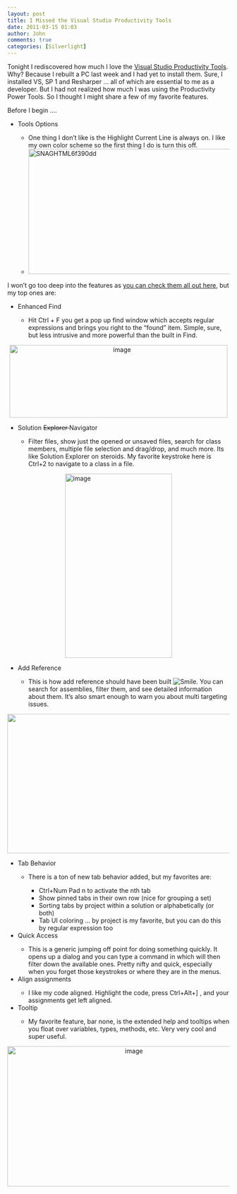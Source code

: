 ```yaml
---
layout: post
title: I Missed the Visual Studio Productivity Tools
date: 2011-03-15 01:03
author: John
comments: true
categories: [Silverlight]
---
```

<p>Tonight I rediscovered how much I love the <a href="http://visualstudiogallery.msdn.microsoft.com/d0d33361-18e2-46c0-8ff2-4adea1e34fef/">Visual Studio Productivity Tools</a>. Why? Because I rebuilt a PC last week and I had yet to install them. Sure, I installed VS, SP 1 and Resharper … all of which are essential to me as a developer. But I had not realized how much I was using the Productivity Power Tools. So I thought I might share a few of my favorite features.</p>  <p>Before I begin …. </p>  <ul>   <li>Tools Options</li>    <ul>     <li>One thing I don’t like is the Highlight Current Line is always on. I like my own color scheme so the first thing I do is turn this off.</li>      <li><a href="http://images.johnpapa.net/wp-content/uploads/files/media/image/Windows-Live-Writer/4200f0ad2ca5_13054/SNAGHTML6f390dd.png"><img style="background-image: none; border-bottom: 0px; border-left: 0px; padding-left: 0px; padding-right: 0px; display: inline; border-top: 0px; border-right: 0px; padding-top: 0px" title="SNAGHTML6f390dd" border="0" alt="SNAGHTML6f390dd" src="http://images.johnpapa.net/wp-content/uploads/files/media/image/Windows-Live-Writer/4200f0ad2ca5_13054/SNAGHTML6f390dd_thumb.png" width="488" height="284" /></a></li>   </ul> <!--EndFragment--></ul>  <p>I won’t go too deep into the features as <a href="http://visualstudiogallery.msdn.microsoft.com/d0d33361-18e2-46c0-8ff2-4adea1e34fef/">you can check them all out here</a>, but my top ones are:</p>  <ul>   <li>Enhanced Find</li>    <ul>     <li>Hit Ctrl + F you get a pop up find window which accepts regular expressions and brings you right to the “found” item. Simple, sure, but less intrusive and more powerful than the built in Find.</li>   </ul> </ul>  <p align="center"><a href="http://images.johnpapa.net/wp-content/uploads/files/media/image/Windows-Live-Writer/4200f0ad2ca5_13054/image_4.png"><img style="background-image: none; border-bottom: 0px; border-left: 0px; padding-left: 0px; padding-right: 0px; display: inline; border-top: 0px; border-right: 0px; padding-top: 0px" title="image" border="0" alt="image" src="http://images.johnpapa.net/wp-content/uploads/files/media/image/Windows-Live-Writer/4200f0ad2ca5_13054/image_thumb_1.png" width="494" height="165" /></a></p>  <ul>   <li>Solution <strike>Explorer </strike>Navigator</li>    <ul>     <li>Filter files, show just the opened or unsaved files, search for class members, multiple file selection and drag/drop, and much more. Its like Solution Explorer on steroids. My favorite keystroke here is Ctrl+2 to navigate to a class in a file.</li>   </ul> </ul>  <p><a href="http://images.johnpapa.net/wp-content/uploads/files/media/image/Windows-Live-Writer/4200f0ad2ca5_13054/image_6.png"><img style="background-image: none; border-bottom: 0px; border-left: 0px; padding-left: 0px; padding-right: 0px; display: block; float: none; margin-left: auto; border-top: 0px; margin-right: auto; border-right: 0px; padding-top: 0px" title="image" border="0" alt="image" src="http://images.johnpapa.net/wp-content/uploads/files/media/image/Windows-Live-Writer/4200f0ad2ca5_13054/image_thumb_2.png" width="242" height="418" /></a></p>  <ul>   <li>Add Reference</li>    <ul>     <li>This is how add reference should have been built <img style="border-bottom-style: none; border-left-style: none; border-top-style: none; border-right-style: none" class="wlEmoticon wlEmoticon-smile" alt="Smile" src="http://images.johnpapa.net/wp-content/uploads/files/media/image/Windows-Live-Writer/4200f0ad2ca5_13054/wlEmoticon-smile_2.png" />. You can search for assemblies, filter them, and see detailed information about them. It’s also smart enough to warn you about multi targeting issues.</li>   </ul> </ul>  <p><img style="display: block; float: none; margin-left: auto; margin-right: auto" alt="" src="http://i3.visualstudiogallery.msdn.microsoft.com/d0d33361-18e2-46c0-8ff2-4adea1e34fef/image/file/46445/1/addrefretarget.png" width="550" height="316" /></p>  <ul>   <li>Tab Behavior</li>    <ul>     <li>There is a ton of new tab behavior added, but my favorites are:</li>      <ul>       <li>Ctrl+Num Pad n to activate the nth tab</li>        <li>Show pinned tabs in their own row (nice for grouping a set)</li>        <li>Sorting tabs by project within a solution or alphabetically (or both)</li>        <li>Tab UI coloring … by project is my favorite, but you can do this by regular expression too</li>     </ul>   </ul>    <li>Quick Access</li>    <ul>     <li>This is a generic jumping off point for doing something quickly. It opens up a dialog and you can type a command in which will then filter down the available ones. Pretty nifty and quick, especially when you forget those keystrokes or where they are in the menus.</li>   </ul>    <li>Align assignments</li>    <ul>     <li>I like my code aligned. Highlight the code, press Ctrl+Alt+] , and your assignments get left aligned.</li>   </ul>    <li>Tooltip</li>    <ul>     <li>My favorite feature, bar none, is the extended help and tooltips when you float over variables, types, methods, etc. Very very cool and super useful.</li>   </ul> </ul>  <p align="center"><a href="http://images.johnpapa.net/wp-content/uploads/files/media/image/Windows-Live-Writer/4200f0ad2ca5_13054/image_2.png"><img style="background-image: none; border-bottom: 0px; border-left: 0px; padding-left: 0px; padding-right: 0px; display: inline; border-top: 0px; border-right: 0px; padding-top: 0px" title="image" border="0" alt="image" src="http://images.johnpapa.net/wp-content/uploads/files/media/image/Windows-Live-Writer/4200f0ad2ca5_13054/image_thumb.png" width="558" height="318" /></a></p>

